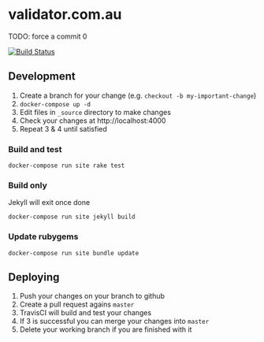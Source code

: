 # validator.com.au

TODO: force a commit 0

[![Build Status](https://www.travis-ci.com/strategicdata/validator.com.au.svg?branch=master)](https://www.travis-ci.com/strategicdata/validator.com.au)

## Development

1. Create a branch for your change (e.g. `checkout -b my-important-change`)
1. `docker-compose up -d`
1. Edit files in `_source` directory to make changes
1. Check your changes at http://localhost:4000
1. Repeat 3 & 4 until satisfied

### Build and test

`docker-compose run site rake test`

### Build only

Jekyll will exit once done

`docker-compose run site jekyll build`

### Update rubygems

`docker-compose run site bundle update`

## Deploying

1. Push your changes on your branch to github
1. Create a pull request agains `master`
1. TravisCI will build and test your changes
1. If 3 is successful you can merge your changes into `master`
1. Delete your working branch if you are finished with it
